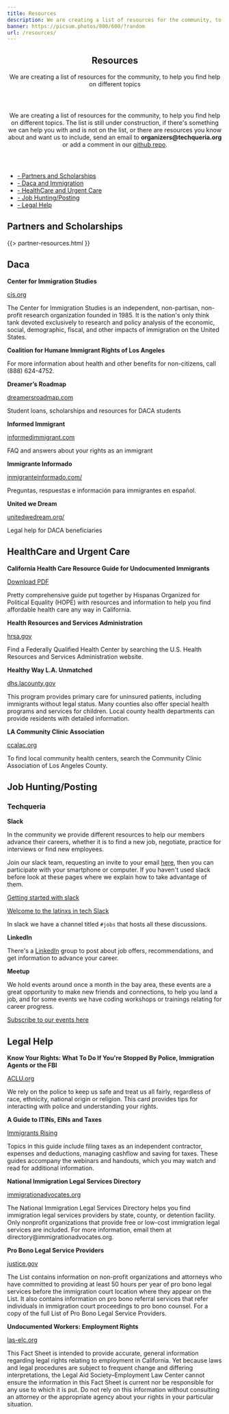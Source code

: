 ```yaml
---
title: Resources
description: We are creating a list of resources for the community, to help you find help on different topics.
banner: https://picsum.photos/800/600/?random
url: /resources/
---
```


<section class="tint-bg img-bg-softer" style="background-image: url(/assets/images/art/pattern-background03.png);">
    <div class="container">
        <div class="row">
            <div class="col-md-8 col-sm-9 inner center-block text-center aos-init aos-animate" data-aos="fade-up">
                <header>
                    <h1>Resources</h1>
                    <p>We are creating a list of resources for the community, to help you find help on different topics</p>
                </header>
            </div>
        </div>
    </div>
</section>
<section>
    <div class="container">
        <div class="row">
            <header>
              <p>We are creating a list of resources for the community, to help you find help
                on different topics. The list is still under construction, if there's
                something we can help you with and is not on the list, or there are resources
                you know about and want us to include, send an email to <strong>organizers@techqueria.org</strong> or
                add a comment in our <a href="https://github.com/techqueria/site/issues/3">github repo</a>.</p>
            </header>
            <div class="col-sm-10 col-md-8">
                <ul>
                    <li><a class="txt-btn" href="#partners">- Partners and Scholarships</a></li>
                    <li><a class="txt-btn" href="#daca">- Daca and Immigration</a></li>
                    <li><a class="txt-btn" href="#health">- HealthCare and Urgent Care</a></li>
                    <li><a class="txt-btn" href="#jobs">- Job Hunting/Posting</a></li>
                    <li><a class="txt-btn" href="#legal">- Legal Help</a></li>
                </ul>
                <p><a name="partners"></a></p>
                <h2>Partners and Scholarships</h2>
                {{> partner-resources.html }}
                <p><a name="daca"></a></p>
                <h2 id="daca">Daca</h2>
                <p><strong>Center for Immigration Studies</strong></p>
                <p><a href="http://cis.org/">cis.org</a></p>
                <p>The Center for Immigration Studies is an independent, non-partisan, non-profit
                research organization founded in 1985. It is the nation's only think tank
                devoted exclusively to research and policy analysis of the economic, social, demographic, fiscal,
                and other impacts of immigration on the United States.</p>
                <p><strong>Coalition for Humane Immigrant Rights of Los Angeles</strong></p>
                <p>For more information about health and other benefits for non-citizens, call
                (888) 624-4752.</p>
                <p><strong>Dreamer’s Roadmap</strong></p>
                <p><a href="http://www.dreamersroadmap.com/">dreamersroadmap.com</a></p>
                <p>Student loans, scholarships and resources for DACA students</p>
                <p><strong>Informed Immigrant</strong></p>
                <p><a href="https://www.informedimmigrant.com/">informedimmigrant.com</a></p>
                <p>FAQ and answers about your rights as an immigrant</p>
                <p><strong>Immigrante Informado</strong></p>
                <p><a href="https://www.inmigranteinformado.com/">inmigranteinformado.com/</a></p>
                <p>Preguntas, respuestas e información para immigrantes en español.</p>
                <p><strong>United we Dream</strong></p>
                <p><a href="http://unitedwedream.org/">unitedwedream.org/</a></p>
                <p>Legal help for DACA beneficiaries</p>
                <p><a name="health"></a></p>
                <h2 id="healthcare-and-urgent-care">HealthCare and Urgent Care</h2>
                <p><strong>California Health Care Resource Guide for Undocumented Immigrants</strong></p>
                <p><a href="/pdf/HEALTHCARE_RESOURCE_GUIDE_HOPE-FINAL_OCTOBER_28.PDF">Download PDF</a></p>
                <p>Pretty comprehensive guide put together by Hispanas Organized for Political
                Equality (HOPE) with resources and information to help you find affordable
                health care any way in California.</p>
                <p><strong>Health Resources and Services Administration</strong></p>
                <p><a href="http://findahealthcenter.hrsa.gov/">hrsa.gov</a></p>
                <p>Find a Federally Qualified Health Center by searching the U.S. Health Resources and Services
                Administration website.</p>
                <p><strong>Healthy Way L.A. Unmatched</strong></p>
                <p><a href="http://dhs.lacounty.gov/wps/portal/dhs">dhs.lacounty.gov</a></p>
                <p>This program provides primary care for uninsured patients, including immigrants without legal status.
                Many counties also offer special health programs and services for children. Local county health
                departments can provide residents with detailed information.</p>
                <p><strong>LA Community Clinic Association</strong></p>
                <p><a href="http://www.ccalac.org">ccalac.org</a></p>
                <p>To find local community health centers, search the Community Clinic Association of Los Angeles County.</p>
                <p><a name="jobs"></a></p>
                <h2 id="job-hunting-posting">Job Hunting/Posting</h2>
                <h3 id="techqueria">Techqueria</h3>
                <p><strong>Slack</strong></p>
                <p>In the community we provide different resources to help our members advance their careers, whether
                it is to find a new job, negotiate, practice for interviews or find new employees.</p>
                <p>Join our slack team, requesting an invite to your email <a href="/slack">here</a>,
                then you can participate with your smartphone or computer. If you haven't used slack before look
                at these pages where we explain how to take advantage of them. </p>
                <p><a href="https://get.slack.help/hc/en-us/articles/218080037-Getting-started-for-new-users">Getting started with slack</a></p>
                <p><a href="/welcome-to-slack/">Welcome to the latinxs in tech Slack</a></p>
                <p>In slack we have a channel titled <code>#jobs</code> that hosts all these discussions.</p>
                <p><strong>LinkedIn</strong></p>
                <p>There's a <a href="https://www.linkedin.com/groups/13500636">LinkedIn</a> group to post about job offers,
                recommendations, and get information to advance your career.</p>
                <p><strong>Meetup</strong></p>
                <p>We hold events around once a month in the bay area, these events are a great opportunity to make new
                friends and connections, to help you land a job, and for some events we have coding workshops or
                trainings relating for career progress.</p>
                <p><a href="https://www.meetup.com/techqueria/">Subscribe to our events here</a></p>
                <p><a name="legal"></a></p>
                <h2 id="legal-help">Legal Help</h2>
                <p><strong>Know Your Rights: What To Do If You're Stopped By Police, Immigration Agents or the FBI</strong></p>
                <p><a href="https://www.aclu.org/know-your-rights/what-do-if-youre-stopped-police-immigration-agents-or-fbi">ACLU.org</a></p>
                <p>We rely on the police to keep us safe and treat us all fairly, regardless of
                race, ethnicity, national origin or religion. This card provides tips for
                interacting with police and understanding your rights.</p>
		<p><strong>A Guide to ITINs, EINs and Taxes</strong></p>
		<p><a href="https://immigrantsrising.org/wp-content/uploads/2017/08/Immigrants-Rising-ITINs-EINs-Taxes-Guide.pdf">Immigrants Rising</a></p>
		<p>Topics in this guide include filing taxes as an independent contractor, expenses and deductions, managing cashflow and saving for taxes. These guides accompany the webinars and handouts, which you may watch and read for additional information.</p>
                <p><strong>National Immigration Legal Services Directory</strong></p>
                <p><a href="https://www.immigrationadvocates.org/nonprofit/legaldirectory/">immigrationadvocates.org</a></p>
                <p>The National Immigration Legal Services Directory helps you find immigration
                legal services providers by state, county, or detention facility.  Only
                nonprofit organizations that provide free or low-cost immigration legal
                services are included.  For more information, email them at
                directory@immigrationadvocates.org.</p>
                <p><strong>Pro Bono Legal Service Providers</strong></p>
                <p><a href="https://www.justice.gov/eoir/list-pro-bono-legal-service-providers-map">justice.gov</a></p>
                <p>The List contains information on non-profit organizations and attorneys who
                have committed to providing at least 50 hours per year of pro bono legal
                services before the immigration court location where they appear on the List.
                It also contains information on pro bono referral services that refer
                individuals in immigration court proceedings to pro bono counsel. For a copy of
                the full List of Pro Bono Legal Service Providers.</p>
                <p><strong>Undocumented Workers: Employment Rights</strong></p>
                <p><a href="http://las-elc.org/fact-sheets/undocumented-workers-employment-rights">las-elc.org</a></p>
                <p>This Fact Sheet is intended to provide accurate, general information regarding
                legal rights relating to employment in California. Yet because laws and legal
                procedures are subject to frequent change and differing interpretations, the
                Legal Aid Society–Employment Law Center cannot ensure the information in this
                Fact Sheet is current nor be responsible for any use to which it is put.  Do
                not rely on this information without consulting an attorney or the appropriate
                agency about your rights in your particular situation.</p>
            </div>
        </div>
    </div>
</section>
